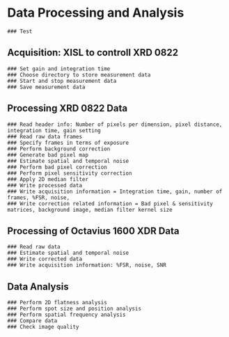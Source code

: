 # Data Processing and Analysis
	### Test
## Acquisition: XISL to controll XRD 0822
	### Set gain and integration time
	### Choose directory to store measurement data
	### Start and stop measurement data
	### Save measurement data

## Processing XRD 0822 Data
	### Read header info: Number of pixels per dimension, pixel distance, integration time, gain setting
	### Read raw data frames
	### Specify frames in terms of exposure
	### Perform background correction
	### Generate bad pixel map
	### Estimate spatial and temporal noise
	### Perform bad pixel correction
	### Perform pixel sensitivity correction
	### Apply 2D median filter
	### Write processed data 
	### Write acquisition information = Integration time, gain, number of frames, %FSR, noise,
	### Write correction related information = Bad pixel & sensitivity matrices, background image, median filter kernel size

## Processing of Octavius 1600 XDR Data
	### Read raw data
	### Estimate spatial and temporal noise
	### Write corrected data
	### Write acquisition information: %FSR, noise, SNR

## Data Analysis
	### Perform 2D flatness analysis
	### Perform spot size and position analysis
	### Perform spatial frequency analysis
	### Compare data
	### Check image quality 

